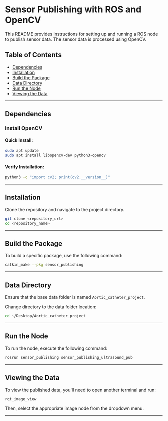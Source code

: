 
# Sensor Publishing with ROS and OpenCV

This README provides instructions for setting up and running a ROS node to publish sensor data. The sensor data is processed using OpenCV.

## Table of Contents

- [Dependencies](#dependencies)
- [Installation](#installation)
- [Build the Package](#build-the-package)
- [Data Directory](#data-directory)
- [Run the Node](#run-the-node)
- [Viewing the Data](#viewing-the-data)

---

## Dependencies

### Install OpenCV

#### Quick Install:

```bash
sudo apt update
sudo apt install libopencv-dev python3-opencv
```

#### Verify Installation:

```bash
python3 -c "import cv2; print(cv2.__version__)"
```

---

## Installation

Clone the repository and navigate to the project directory.

```bash
git clone <repository_url>
cd <repository_name>
```

---

## Build the Package

To build a specific package, use the following command:

```bash
catkin_make --pkg sensor_publishing
```

---

## Data Directory

Ensure that the base data folder is named `Aortic_catheter_project`.

Change directory to the data folder location:

```bash
cd ~/Desktop/Aortic_catheter_project
```

---

## Run the Node

To run the node, execute the following command:

```bash
rosrun sensor_publishing sensor_publishing_ultrasound_pub
```

---

## Viewing the Data

To view the published data, you'll need to open another terminal and run:

```bash
rqt_image_view
```

Then, select the appropriate image node from the dropdown menu.

---
